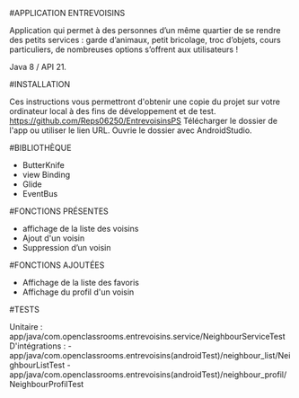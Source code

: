 #APPLICATION ENTREVOISINS

Application qui permet à des personnes d’un même quartier de se rendre des petits services : 
garde d’animaux, petit bricolage, troc d’objets, cours particuliers, de nombreuses options s’offrent aux utilisateurs !

Java 8 / API 21. 

#INSTALLATION 

Ces instructions vous permettront d'obtenir une copie du projet sur votre ordinateur local à des fins de développement et de test.
https://github.com/Reps06250/EntrevoisinsPS
Télécharger le dossier de l'app ou utiliser le lien URL.
Ouvrie le dossier avec AndroidStudio.

#BIBLIOTHÈQUE

- ButterKnife
- view Binding
- Glide
- EventBus

#FONCTIONS PRÉSENTES 

- affichage de la liste des voisins 
- Ajout d'un voisin 
- Suppression d’un voisin

#FONCTIONS AJOUTÉES

- Affichage de la liste des favoris
- Affichage du profil d'un voisin

#TESTS

Unitaire : app/java/com.openclassrooms.entrevoisins.service/NeighbourServiceTest
D'intégrations : -app/java/com.openclassrooms.entrevoisins(androidTest)/neighbour_list/NeighbourListTest
                 -app/java/com.openclassrooms.entrevoisins(androidTest)/neighbour_profil/NeighbourProfilTest
